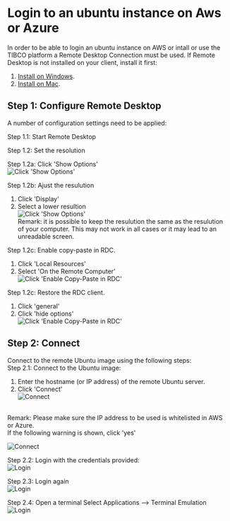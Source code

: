# Login to an ubuntu instance on Aws or Azure

In order to be able to login an ubuntu instance on AWS or intall or use the TIBCO platform a Remote Desktop Connection must be used. If Remote Desktop is not installed on your client, install it first:

1. [Install on Windows](https://learn.microsoft.com/en-us/windows-server/remote/remote-desktop-services/clients/uninstall-remote-desktop-connection?tabs=gui).
2. [Install on Mac](https://support.apple.com/en-gb/guide/remote-desktop/apdf49e03a4/mac).

## Step 1: Configure Remote Desktop
A number of configuration settings need to be applied:

Step 1.1: Start Remote Desktop

Step 1.2: Set the resolution

Step 1.2a: Click 'Show Options'<br>
![Click 'Show Options'](../images/RDC-show-options.png)

Step 1.2b: Ajust the resulution<br>
1. Click 'Display'
2. Select a lower resultion<br>
![Click 'Show Options'](../images/RDC-size.png)<br>
Remark: it is possible to keep the resulution the same as the resulution of your computer. This may not work in all cases or it may lead to an unreadable screen.

Step 1.2c: Enable copy-paste in RDC.
1. Click 'Local Resources'
2. Select 'On the Remote Computer'<br> 
![Click 'Enable Copy-Paste in RDC'](../images/RDC-cp.png)

Step 1.2c: Restore the RDC client. 
1. Click 'general'
2. Click 'hide options'<br>
![Click 'Enable Copy-Paste in RDC'](../images/RDC-general.png)

## Step 2: Connect
Connect to the remote Ubuntu image using the following steps:
<br>
Step 2.1: Connect to the Ubuntu image:
1. Enter the hostname (or IP address) of the remote Ubuntu server.
2. Click 'Connect'<br> 
![Connect](../images/RDC-connect.png)
<br>
Remark: Please make sure the IP address to be used is whitelisted in AWS or Azure.
<br>
If the following warning is shown, click 'yes'<br>

![Connect](../images/RDP-warning.png)

Step 2.2: Login with the credentials provided:<br>
![Login](../images/xrdp-login.png)

Step 2.3: Login again <br>
![Login](../images/login-again.png)

Step 2.4: Open a terminal 
Select Applications --> Terminal Emulation <br>
![Login](../images/terminal.png)